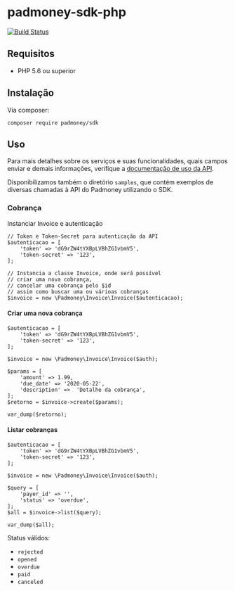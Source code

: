 # padmoney-sdk-php

[![Build Status](https://travis-ci.org/padmoney/padmoney-sdk-php.svg?branch=master)](https://travis-ci.org/padmoney/padmoney-sdk-php)

## Requisitos

- PHP 5.6 ou superior


## Instalação

Via composer:

```
composer require padmoney/sdk
```


## Uso

Para mais detalhes sobre os serviços e suas funcionalidades, quais campos enviar e demais informações, verifique a [documentação de uso da API](https://developers.padmoney.com/).

Disponibilizamos também o diretório `samples`, que contém exemplos de diversas chamadas à API do Padmoney utilizando o SDK.


### Cobrança

Instanciar Invoice e autenticação

```
// Token e Token-Secret para autenticação da API
$autenticacao = [
    'token' => 'dG9rZW4tYXBpLVBhZG1vbmV5',
    'token-secret' => '123',
];

// Instancia a classe Invoice, onde será possível
// criar uma nova cobrança,
// cancelar uma cobrança pelo $id
// assim como buscar uma ou várioas cobranças
$invoice = new \Padmoney\Invoice\Invoice($autenticacao);
```

#### Criar uma nova cobrança

```
$autenticacao = [
    'token' => 'dG9rZW4tYXBpLVBhZG1vbmV5',
    'token-secret' => '123',
];

$invoice = new \Padmoney\Invoice\Invoice($auth);

$params = [
    'amount' => 1.99,
    'due_date' => '2020-05-22',
    'description' =>  'Detalhe da cobrança',
];
$retorno = $invoice->create($params);

var_dump($retorno);

```

#### Listar cobranças

```
$autenticacao = [
    'token' => 'dG9rZW4tYXBpLVBhZG1vbmV5',
    'token-secret' => '123',
];

$invoice = new \Padmoney\Invoice\Invoice($auth);

$query = [
    'payer_id' => '',
    'status' => 'overdue', 
];
$all = $invoice->list($query);

var_dump($all);

```

Status válidos:
- `rejected`
- `opened`
- `overdue`
- `paid`
- `canceled`
